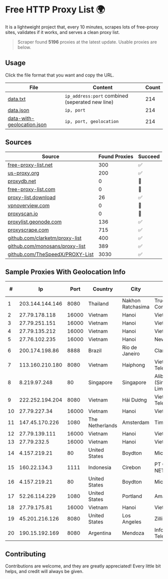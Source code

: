 
# Free HTTP Proxy List 🌍

It is a lightweight project that, every 10 minutes, scrapes lots of free-proxy sites, validates if it works, and serves a clean proxy list.


> Scraper found **5196** proxies at the latest update. Usable proxies are below.

## Usage

Click the file format that you want and copy the URL.


|File|Content|Count|
|----|-------|-----|
|[data.txt](https://raw.githubusercontent.com/themiralay/Proxy-List-World/master/data.txt)|`ip_address:port` combined (seperated new line)|214|
|[data.json](https://raw.githubusercontent.com/themiralay/Proxy-List-World/master/data.json)|`ip, port`|214|
|[data-with-geolocation.json](https://raw.githubusercontent.com/themiralay/Proxy-List-World/master/data-with-geolocation.json)|`ip, port, geolocation`|214|

## Sources

|Source|Found Proxies|Succeed|
|------|-------------|-------|
|[free-proxy-list.net](https://free-proxy-list.net)|300|✅|
|[us-proxy.org](https://www.us-proxy.org)|200|✅|
|[proxydb.net](http://proxydb.net)|0|🚫|
|[free-proxy-list.com](https://free-proxy-list.com/?page=&port=&type%5B%5D=http&type%5B%5D=https&up_time=0&search=Search)|0|🚫|
|[proxy-list.download](https://www.proxy-list.download/HTTP)|26|✅|
|[vpnoverview.com](https://vpnoverview.com/privacy/anonymous-browsing/free-proxy-servers)|0|🚫|
|[proxyscan.io](https://www.proxyscan.io)|0|🚫|
|[proxylist.geonode.com](https://proxylist.geonode.com/api/proxy-list?limit=300&page=1&sort_by=lastChecked&sort_type=desc&protocols=http,https)|136|✅|
|[proxyscrape.com](https://api.proxyscrape.com/v2/?request=displayproxies&protocol=http&timeout=10000&country=all&ssl=all&anonymity=all)|715|✅|
|[github.com/clarketm/proxy-list](https://raw.githubusercontent.com/clarketm/proxy-list/master/proxy-list-raw.txt)|400|✅|
|[github.com/monosans/proxy-list](https://raw.githubusercontent.com/monosans/proxy-list/main/proxies/http.txt)|389|✅|
|[github.com/TheSpeedX/PROXY-List](https://raw.githubusercontent.com/TheSpeedX/PROXY-List/master/http.txt)|3030|✅|


## Sample Proxies With Geolocation Info

|#|Ip|Port|Country|City|Internet Service Provider|
|-|--|----|-------|----|-------------------------|
|1|203.144.144.146|8080|Thailand|Nakhon Ratchasima|True Internet Corporation CO. Ltd.|
|2|27.79.178.118|16000|Vietnam|Hanoi|Viettel Corporation|
|3|27.79.251.151|16000|Vietnam|Hanoi|Viettel Corporation|
|4|27.79.135.212|16000|Vietnam|Hanoi|Viettel Corporation|
|5|27.76.102.235|16000|Vietnam|Hanoi|Newass2011xDSLHCMC|
|6|200.174.198.86|8888|Brazil|Rio de Janeiro|Claro S.A|
|7|113.160.210.180|8080|Vietnam|Haiphong|VietNam Post and Telecom Corporation|
|8|8.219.97.248|80|Singapore|Singapore|Alibaba Cloud (Singapore) Private Limited|
|9|222.252.194.204|8080|Vietnam|Hải Dương|VietNam Post and Telecom Corporation|
|10|27.79.227.34|16000|Vietnam|Hanoi|Viettel Corporation|
|11|147.45.170.226|1080|The Netherlands|Amsterdam|TimeWeb Ltd.|
|12|27.79.139.111|16000|Vietnam|Hanoi|Viettel Corporation|
|13|27.79.232.5|16000|Vietnam|Hanoi|Viettel Corporation|
|14|4.157.219.21|80|United States|Boydton|Microsoft Corporation|
|15|160.22.134.3|1111|Indonesia|Cirebon|PT GALAXY SINERGI NETWORK|
|16|4.157.219.21|80|United States|Boydton|Microsoft Corporation|
|17|52.26.114.229|1080|United States|Portland|Amazon.com, Inc.|
|18|27.79.175.81|16000|Vietnam|Hanoi|Viettel Corporation|
|19|45.201.216.126|8080|United States|Los Angeles|Zillion Network Inc.|
|20|190.15.192.169|8080|Argentina|Mendoza|Informática y Telecomunicaciones S.A.|



## Contributing

Contributions are welcome, and they are greatly appreciated! Every
little bit helps, and credit will always be given.

